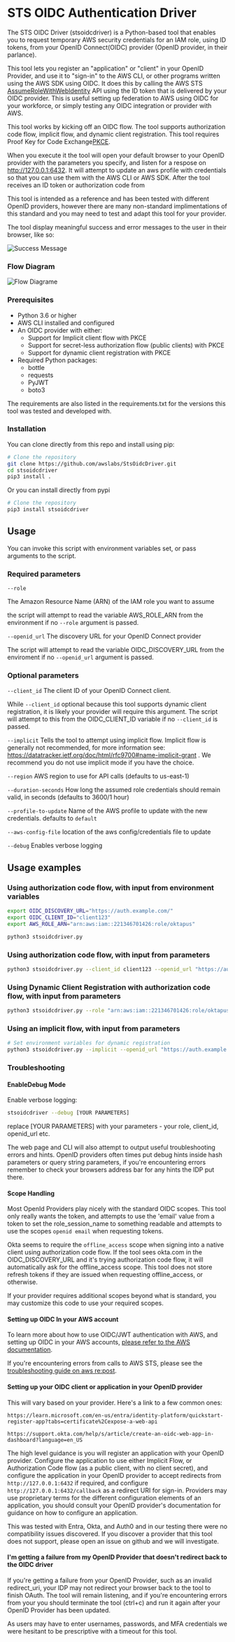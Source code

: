 # STS OIDC Authentication Driver

The STS OIDC Driver (stsoidcdriver) is a Python-based tool that enables you to request temporary AWS security credentials for an IAM role, using ID tokens, from your OpenID Connect(OIDC) provider (OpenID provider, in their parlance). 

This tool lets you register an "application" or "client" in your OpenID Provider, and use it to "sign-in" to the AWS CLI, or other programs written using the AWS SDK using OIDC. It does this by calling the AWS STS [AssumeRoleWithWebIdentity](https://docs.aws.amazon.com/STS/latest/APIReference/API_AssumeRoleWithWebIdentity.html) API using the ID token that is delivered by your OIDC provider. This is useful setting up federation to AWS using OIDC for your workforce, or simply testing any OIDC integration or provider with AWS. 

This tool works by kicking off an OIDC flow. The tool supports authorization code flow, implicit flow, and dynamic client registration. This tool requires Proof Key for Code Exchange[PKCE](https://www.rfc-editor.org/rfc/rfc7636).

When you execute it the tool will open your default browser to your OpenID provider with the parameters you specify, and listen for a respose on http://127.0.0.1:6432. It will attempt to update an aws profile with credentials so that you can use them with the AWS CLI or AWS SDK. After the tool receives an ID token or authorization code from 

This tool is intended as a reference and has been tested with different OpenID providers, however there are many non-standard implimentations of this standard and you may need to test and adapt this tool for your provider.

The tool display meaningful success and error messages to the user in their browser, like so:

![Success Message](./images/success_example.png "Successful Authentication")

### Flow Diagram

![Flow Diagrame](./images/flow_diagram.png "Flow Diagram for STSOIDCDRIVER")

### Prerequisites
- Python 3.6 or higher
- AWS CLI installed and configured
- An OIDC provider with either:
  - Support for Implicit client flow with PKCE
  - Support for secret-less authorization flow (public clients) with PKCE
  - Support for dynamic client registration with PKCE
- Required Python packages:
  - bottle
  - requests
  - PyJWT
  - boto3

The requirements are also listed in the requirements.txt for the versions this tool was tested and developed with.

### Installation

You can clone directly from this repo and install using pip:

```bash
# Clone the repository
git clone https://github.com/awslabs/StsOidcDriver.git
cd stsoidcdriver
pip3 install .
```

Or you can install directly from pypi
```bash
# Clone the repository
pip3 install stsoidcdriver
```

## Usage

You can invoke this script with environment variables set, or pass arguments to the script.

### Required parameters

`--role`

The Amazon Resource Name (ARN) of the IAM role you want to assume

the script will attempt to read the variable AWS_ROLE_ARN from the environment if no `--role` argument is passed.



`--openid_url` The discovery URL for your OpenID Connect provider

The script will attempt to read the variable OIDC_DISCOVERY_URL from the enviroment if no `--openid_url` argument is passed.

### Optional parameters

`--client_id` The client ID of your OpenID Connect client. 

While `--client_id` optional because this tool supports dynamic client registration, it is likely your provider will require this argument. The script will attempt to this from the OIDC_CLIENT_ID variable if no `--client_id` is passed. 

`--implicit` Tells the tool to attempt using implicit flow. Implicit flow is generally not recommended, for more information see: https://datatracker.ietf.org/doc/html/rfc9700#name-implicit-grant . We recommend you do not use implicit mode if you have the choice.

`--region` AWS region to use for API calls (defaults to us-east-1)

`--duration-seconds` How long the assumed role credentials should remain valid, in seconds (defaults to 3600/1 hour)

`--profile-to-update` Name of the AWS profile to update with the new credentials. defaults to `default`

`--aws-config-file` location of the aws config/credentials file to update

`--debug` Enables verbose logging

## Usage examples

### Using authorization code flow, with input from environment variables

```bash
export OIDC_DISCOVERY_URL="https://auth.example.com/"
export OIDC_CLIENT_ID="client123"
export AWS_ROLE_ARN="arn:aws:iam::221346701426:role/oktapus"

python3 stsoidcdriver.py
```

### Using authorization code flow, with input from parameters
```bash
python3 stsoidcdriver.py --client_id client123 --openid_url "https://auth.example.com/" --role arn:aws:iam::221346701426:role/oktapus
```

### Using Dynamic Client Registration with authorization code flow, with input from parameters
```bash
python3 stsoidcdriver.py --role "arn:aws:iam::221346701426:role/oktapus" --openid_url "https://auth.example.com/"
```

### Using an implicit flow, with input from parameters
```bash
# Set environment variables for dynamic registration
python3 stsoidcdriver.py --implicit --openid_url "https://auth.example.com/" --role "arn:aws:iam::221346701426:role/oktapus" --client_id "client123"
```

### Troubleshooting

#### EnableDebug Mode
Enable verbose logging:
```bash
stsoidcdriver --debug [YOUR PARAMETERS]
```

replace [YOUR PARAMETERS] with your parameters - your role, client_id, openid_url etc.


The web page and CLI will also attempt to output useful troubleshooting errors and hints. OpenID providers often times put debug hints inside hash parameters or query string parameters, if you're encountering errors remember to check your browsers address bar for any hints the IDP put there.

#### Scope Handling

Most OpenId Providers play nicely with the standard OIDC scopes. This tool only really wants the token, and attempts to use the 'email' value from a token to set the role_session_name to something readable and attempts to use the scopes `openid email` when requesting tokens.

Okta seems to require the `offline_access` scope when signing into a native client using authorization code flow. If the tool sees okta.com in the OIDC_DISCOVERY_URL and it's trying authorization code flow, it will automatically ask for the offline_access scope. This tool does not store refresh tokens if they are issued when requesting offline_access, or otherwise.

If your provider requires additional scopes beyond what is standard, you may customize this code to use your required scopes.


#### Setting up OIDC In your AWS account

To learn more about how to use OIDC/JWT authentication with AWS, and setting up OIDC in your AWS accounts, [please refer to the AWS documentation](https://docs.aws.amazon.com/IAM/latest/UserGuide/id_roles_providers_create_oidc.html).

If you're encountering errors from calls to AWS STS, please see the [troubleshooting guide on aws re:post](https://repost.aws/knowledge-center/iam-sts-invalididentitytoken).


#### Setting up your OIDC client or application in your OpenID provider

This will vary based on your provider. Here's a link to a few common ones:

`https://learn.microsoft.com/en-us/entra/identity-platform/quickstart-register-app?tabs=certificate%2Cexpose-a-web-api`

`https://support.okta.com/help/s/article/create-an-oidc-web-app-in-dashboard?language=en_US`

The high level guidance is you will register an application with your OpenID provider. Configure the application to use either Implicit Flow, or Authorization Code flow (as a public client, with no client secret), and configure the application in your OpenID provider to accept redirects from `http://127.0.0.1:6432` if required, and configure `http://127.0.0.1:6432/callback` as a redirect URI for sign-in. Providers may use proprietary terms for the different configuration elements of an application, you should consult your OpenID provider's documentation for guidance on how to configure an application.

This was tested with Entra, Okta, and Auth0 and in our testing there were no compatibility issues discovered. If you discover a provider that this tool does not support, please open an issue on github and we will investigate.

#### I'm getting a failure from my OpenID Provider that doesn't redirect back to the OIDC driver

If you're getting a failure from your OpenID Provider, such as an invalid redirect_uri, your IDP may not redirect your browser back to the tool to finish OAuth.
The tool will remain listening, and if you're encountering errors from your you should terminate the tool (ctrl+c) and run it again after your OpenID Provider has been updated.

As users may have to enter usernames, passwords, and MFA credentials we were hesitant to be prescriptive with a timeout for this tool.

